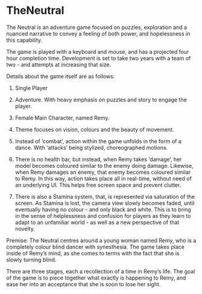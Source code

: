 # TheNeutral

The Neutral is an adventure game focused on puzzles, exploration and a nuanced narrative to convey a feeling of both power, and hopelessness in this capability.

The game is played with a keyboard and mouse, and has a projected four hour completion time. Development is set to take two years with a team of two - and attempts at increasing that size.

Details about the game itself are as follows:

1. Single Player

2. Adventure. With heavy emphasis on puzzles and story to engage the player.

3. Female Main Character, named Remy.

4. Theme focuses on vision, colours and the beauty of movement.

5. Instead of ‘combat’, action within the game unfolds in the form of a dance. With ‘attacks’ being stylized, choreographed motions.

6. There is no health bar, but instead, when Remy takes ‘damage’, her model becomes coloured similar to the enemy doing damage. Likewise, when Remy damages an enemy, that enemy becomes coloured similar to Remy. In this way, action takes place all in real-time, without need of an underlying UI. This helps free screen space and prevent clutter.

7. There is also a Stamina system, that, is represented via saturation of the screen. As Stamina is lost, the camera view slowly becomes faded, until eventually having no colour - and only black and white. This is to bring in the sense of helplessness and confusion for players as they learn to adapt to an unfamiliar world - as well as a new perspective of that novelty.

Premise:
The Neutral centres around a young woman named Remy, who is a completely colour blind dancer with synesthesia. The game takes place inside of Remy’s mind, as she comes to terms with the fact that she is slowly turning blind.

There are three stages, each a recollection of a time in Remy’s life. The goal of the game is to piece together what exactly is happening to Remy, and ease her into an acceptance that she is soon to lose her sight.
